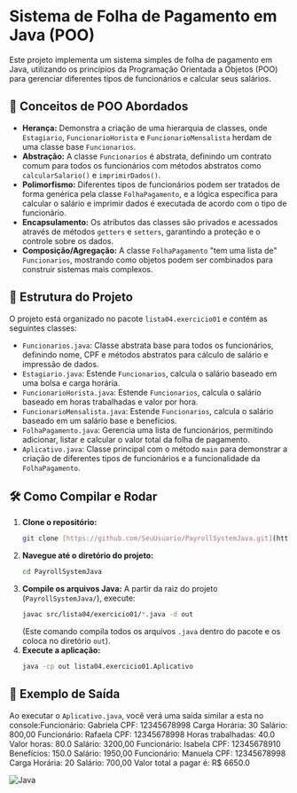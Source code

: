 # Sistema de Folha de Pagamento em Java (POO)

Este projeto implementa um sistema simples de folha de pagamento em Java, utilizando os princípios da Programação Orientada a Objetos (POO) para gerenciar diferentes tipos de funcionários e calcular seus salários.

## 🚀 Conceitos de POO Abordados

* **Herança:** Demonstra a criação de uma hierarquia de classes, onde `Estagiario`, `FuncionarioHorista` e `FuncionarioMensalista` herdam de uma classe base `Funcionarios`.
* **Abstração:** A classe `Funcionarios` é abstrata, definindo um contrato comum para todos os funcionários com métodos abstratos como `calcularSalario()` e `imprimirDados()`.
* **Polimorfismo:** Diferentes tipos de funcionários podem ser tratados de forma genérica pela classe `FolhaPagamento`, e a lógica específica para calcular o salário e imprimir dados é executada de acordo com o tipo de funcionário.
* **Encapsulamento:** Os atributos das classes são privados e acessados através de métodos `getters` e `setters`, garantindo a proteção e o controle sobre os dados.
* **Composição/Agregação:** A classe `FolhaPagamento` "tem uma lista de" `Funcionarios`, mostrando como objetos podem ser combinados para construir sistemas mais complexos.

## 📂 Estrutura do Projeto

O projeto está organizado no pacote `lista04.exercicio01` e contém as seguintes classes:

* `Funcionarios.java`: Classe abstrata base para todos os funcionários, definindo nome, CPF e métodos abstratos para cálculo de salário e impressão de dados.
* `Estagiario.java`: Estende `Funcionarios`, calcula o salário baseado em uma bolsa e carga horária.
* `FuncionarioHorista.java`: Estende `Funcionarios`, calcula o salário baseado em horas trabalhadas e valor por hora.
* `FuncionarioMensalista.java`: Estende `Funcionarios`, calcula o salário baseado em um salário base e benefícios.
* `FolhaPagamento.java`: Gerencia uma lista de funcionários, permitindo adicionar, listar e calcular o valor total da folha de pagamento.
* `Aplicativo.java`: Classe principal com o método `main` para demonstrar a criação de diferentes tipos de funcionários e a funcionalidade da `FolhaPagamento`.

## 🛠️ Como Compilar e Rodar

1.  **Clone o repositório:**
    ```bash
    git clone [https://github.com/SeuUsuario/PayrollSystemJava.git](https://github.com/SeuUsuario/PayrollSystemJava.git)
    ```
2.  **Navegue até o diretório do projeto:**
    ```bash
    cd PayrollSystemJava
    ```
3.  **Compile os arquivos Java:**
    A partir da raiz do projeto (`PayrollSystemJava/`), execute:
    ```bash
    javac src/lista04/exercicio01/*.java -d out
    ```
    (Este comando compila todos os arquivos `.java` dentro do pacote e os coloca no diretório `out`).
4.  **Execute a aplicação:**
    ```bash
    java -cp out lista04.exercicio01.Aplicativo
    ```

## 📄 Exemplo de Saída

Ao executar o `Aplicativo.java`, você verá uma saída similar a esta no console:Funcionário: Gabriela CPF: 12345678998 Carga Horária: 30 Salário: 800,00
Funcionário: Rafaela CPF: 12345678998 Horas trabalhadas: 40.0 Valor horas: 80.0 Salário: 3200,00
Funcionário: Isabela CPF: 12345678910 Benefícios: 150.0 Salário: 1950,00
Funcionário: Manuela
CPF: 12345678998
Carga Horária: 20
Salário: 700,00
Valor total a pagar é: R$ 6650.0

![Java](https://img.shields.io/badge/Java-007396?style=for-the-badge&logo=java&logoColor=white)
